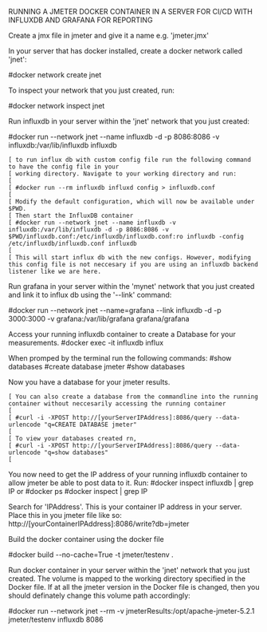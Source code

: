 RUNNING A JMETER DOCKER CONTAINER IN A SERVER FOR CI/CD WITH INFLUXDB AND GRAFANA FOR REPORTING

Create a jmx file in jmeter and give it a name e.g. 'jmeter.jmx'

In your server that has docker installed, create a docker network called 'jnet':

#docker network create jnet

To inspect your network that you just created, run:

#docker network inspect jnet

Run influxdb in your server within the 'jnet' network that you just created:

#docker run --network jnet --name influxdb -d -p 8086:8086 -v influxdb:/var/lib/influxdb influxdb

	[ to run influx db with custom config file run the following command to have the config file in your
	[ working directory. Navigate to your working directory and run:
	[
	[ #docker run --rm influxdb influxd config > influxdb.conf
	[ 
	[ Modify the default configuration, which will now be available under $PWD.
	[ Then start the InfluxDB container
	[ #docker run --network jnet --name influxdb -v influxdb:/var/lib/influxdb -d -p 8086:8086 -v $PWD/influxdb.conf:/etc/influxdb/influxdb.conf:ro influxdb -config /etc/influxdb/influxdb.conf influxdb
	[
	[ This will start influx db with the new configs. However, modifying this config file is not neccesary if you are using an influxdb backend listener like we are here.

Run grafana in your server within the 'mynet' network that you just created and link it to influx db using the '--link' command:

#docker run --network jnet --name=grafana --link influxdb -d -p 3000:3000 -v grafana:/var/lib/grafana grafana/grafana

Access your running influxdb container to create a Database for your measurements.
#docker exec -it influxdb influx

When promped by the terminal run the following commands:
#show databases
#create database jmeter
#show databases

Now you have a database for your jmeter results.

	[ You can also create a database from the commandline into the running container without neccesarily accessing the running container
	[
	[ #curl -i -XPOST http://[yourServerIPAddress]:8086/query --data-urlencode "q=CREATE DATABASE jmeter"
	[
	[ To view your databases created rn,
	[ #curl -i -XPOST http://[yourServerIPAddress]:8086/query --data-urlencode "q=show databases"
	[

You now need to get the IP address of your running influxdb container to allow jmeter be able to post data to it.
Run:
#docker inspect influxdb | grep IP
or
#docker ps
#docker inspect <your running influxdb container ID> | grep IP

Search for 'IPAddress'. This is your container IP address in your server.
Place this in you jmeter file like so:
http://[yourContainerIPAddress]:8086/write?db=jmeter

Build the docker container using the docker file

#docker build --no-cache=True -t jmeter/testenv .

Run docker container in your server within the 'jnet' network that you just created. The volume is mapped to the working directory 
specified in the Docker file. If at all the jmeter version in the Docker file is changed, then you should definately change this volume path 
accordingly:

#docker run --network jnet --rm -v jmeterResults:/opt/apache-jmeter-5.2.1 jmeter/testenv influxdb 8086